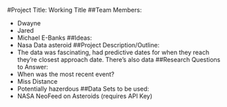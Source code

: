 #Project Title: Working Title
##Team Members:
- Dwayne
- Jared
- Michael E-Banks
##Ideas:
- Nasa Data asteroid
##Project Description/Outline:
- The data was fascinating, had predictive dates for when they reach they’re closest approach date. There’s also data
##Research Questions to Answer:
- When was the most recent event?
- Miss Distance
- Potentially hazerdous
##Data Sets to be used:
- NASA NeoFeed on Asteroids (requires API Key)
